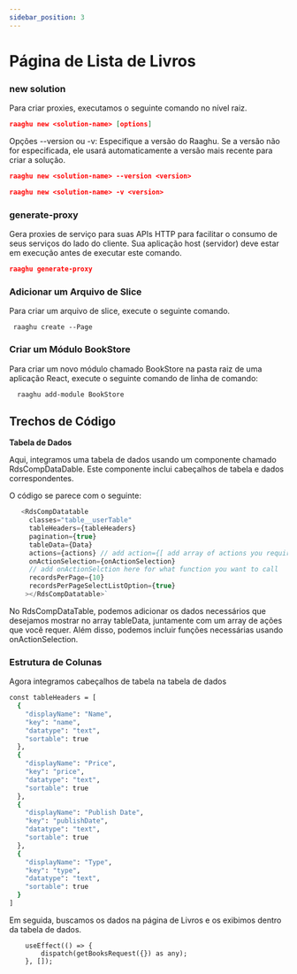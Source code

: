 ```yaml
---
sidebar_position: 3
---
```


# Página de Lista de Livros
### new solution
Para criar proxies, executamos o seguinte comando no nível raiz.

````json
raaghu new <solution-name> [options]
````

Opções
--version ou -v: Especifique a versão do Raaghu. Se a versão não for especificada, ele usará automaticamente a versão mais recente para criar a solução.

````json
raaghu new <solution-name> --version <version>
````
````json
raaghu new <solution-name> -v <version>
````
### generate-proxy

Gera proxies de serviço para suas APIs HTTP para facilitar o consumo de seus serviços do lado do cliente. Sua aplicação host (servidor) deve estar em execução antes de executar este comando.
````json
raaghu generate-proxy 
````

### Adicionar um Arquivo de Slice
Para criar um arquivo de slice, execute o seguinte comando.


```shell
 raaghu create --Page
```

### Criar um Módulo BookStore
Para criar um novo módulo chamado BookStore na pasta raiz de uma aplicação React, execute o seguinte comando de linha de comando:

```shell
  raaghu add-module BookStore
```

## Trechos de Código
**Tabela de Dados**

Aqui, integramos uma tabela de dados usando um componente chamado RdsCompDataDable. Este componente inclui cabeçalhos de tabela e dados correspondentes.

O código se parece com o seguinte:

```javascript
   <RdsCompDatatable
     classes="table__userTable"
     tableHeaders={tableHeaders}
     pagination={true}
     tableData={Data}  
     actions={actions} // add action={[ add array of actions you require]} here to have action dropdown
     onActionSelection={onActionSelection}
     // add onActionSelction here for what function you want to call
     recordsPerPage={10}
     recordsPerPageSelectListOption={true}
    ></RdsCompDatatable>`
```

No RdsCompDataTable, podemos adicionar os dados necessários que desejamos mostrar no array tableData, juntamente com um array de ações que você requer. Além disso, podemos incluir funções necessárias usando onActionSelection.

### Estrutura de Colunas
Agora integramos cabeçalhos de tabela na tabela de dados


```bash 
const tableHeaders = [
  { 
    "displayName": "Name",
    "key": "name",
    "datatype": "text", 
    "sortable": true 
  }, 
  { 
    "displayName": "Price", 
    "key": "price", 
    "datatype": "text", 
    "sortable": true 
  }, 
  { 
    "displayName": "Publish Date", 
    "key": "publishDate", 
    "datatype": "text", 
    "sortable": true 
  }, 
  { 
    "displayName": "Type", 
    "key": "type", 
    "datatype": "text", 
    "sortable": true 
  }
]
```
Em seguida, buscamos os dados na página de Livros e os exibimos dentro da tabela de dados.

```shell
    useEffect(() => {
        dispatch(getBooksRequest({}) as any);
    }, []);
```